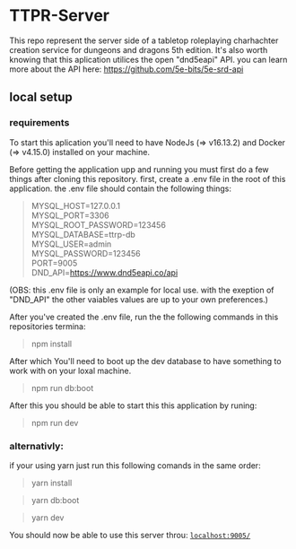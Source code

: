 # TTPR-Server  

This repo represent the server side of a tabletop roleplaying charhachter creation service for dungeons and dragons 5th edition.
It's also worth knowing that this aplication utilices the open "dnd5eapi" API.
you can learn more about the API here: https://github.com/5e-bits/5e-srd-api

## local setup

### requirements
To start this aplication you'll need to have NodeJs (=> v16.13.2) and Docker (=> v4.15.0) installed on your machine.

Before getting the application upp and running you must first do a few things after cloning this repository.
first, create a .env file in the root of this application. the .env file should contain the following things:

> MYSQL_HOST=127.0.0.1  
> MYSQL_PORT=3306  
> MYSQL_ROOT_PASSWORD=123456  
> MYSQL_DATABASE=ttrp-db  
> MYSQL_USER=admin  
> MYSQL_PASSWORD=123456  
> PORT=9005  
> DND_API=https://www.dnd5eapi.co/api

(OBS: this .env file is only an example for local use. with the exeption of "DND_API" the other vaiables values are up to your own preferences.)

After you've created the .env file, run the the following commands in this repositories termina:

> npm install

After which You'll need to boot up the dev database to have something to work with on your loxal machine.

> npm run db:boot

After this you should be able to start this this application by runing:
  
> npm run dev  

### alternativly: 

if your using yarn just run this following comands in the same order: 

> yarn install

> yarn db:boot

> yarn dev  

You should now be able to use this server throu: [`localhost:9005/`](#localhost:9005/)
